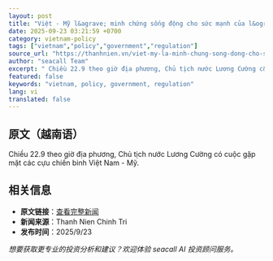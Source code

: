 ```yaml
---
layout: post
title: "Việt - Mỹ l&agrave; minh chứng sống động cho sức mạnh của l&ograve;ng bao dung"
date: 2025-09-23 03:21:59 +0700
category: vietnam-policy
tags: ["vietnam","policy","government","regulation"]
source_url: "https://thanhnien.vn/viet-my-la-minh-chung-song-dong-cho-suc-manh-cua-long-bao-dung-185250923084537981.htm"
author: "seacall Team"
excerpt: " Chiều 22.9 theo giờ địa phương, Chủ tịch nước Lương Cường c&oacute; cuộc gặp mặt c&aacute;c cựu chiến binh Việt Nam - Mỹ...."
featured: false
keywords: "vietnam, policy, government, regulation"
lang: vi
translated: false
---
```


## 原文（越南语）

 Chiều 22.9 theo giờ địa phương, Chủ tịch nước Lương Cường c&oacute; cuộc gặp mặt c&aacute;c cựu chiến binh Việt Nam - Mỹ.

## 相关信息

- **原文链接**：[查看完整新闻](https://thanhnien.vn/viet-my-la-minh-chung-song-dong-cho-suc-manh-cua-long-bao-dung-185250923084537981.htm)
- **新闻来源**：Thanh Nien Chinh Tri
- **发布时间**：2025/9/23

*想要获取更专业的投资分析和建议？欢迎体验 seacall AI 投资顾问服务。*